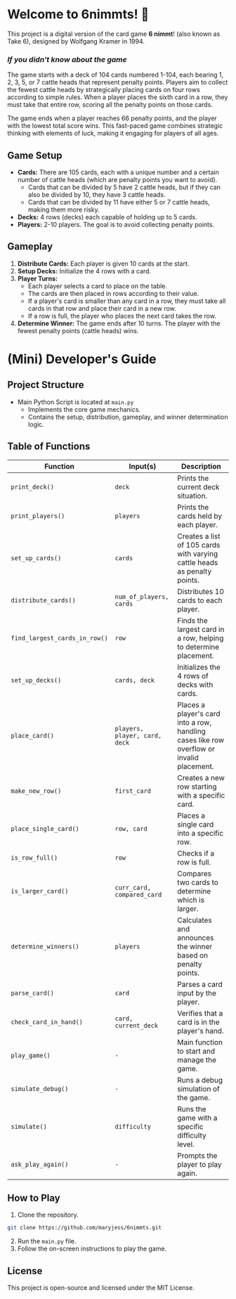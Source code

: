 # Welcome to 6nimmts! 🍻
This project is a digital version of the card game **6 nimmt**! (also known as Take 6),
designed by Wolfgang Kramer in 1994. 

### _If you didn't know about the game_

The game starts with a deck of 104 cards numbered 1-104, 
each bearing 1, 2, 3, 5, or 7 cattle heads that represent penalty points. 
Players aim to collect the fewest cattle heads by strategically placing cards on four rows according to simple rules. 
When a player places the sixth card in a row, they must take that entire row, scoring all the penalty points on those cards. 

The game ends when a player reaches 66 penalty points, and the player with the lowest total score wins. 
This fast-paced game combines strategic thinking with elements of luck, making it engaging for players of all ages.

## Game Setup

- **Cards:** There are 105 cards, each with a unique number and a certain number of cattle heads (which are penalty points you want to avoid).
  - Cards that can be divided by 5 have 2 cattle heads, but if they can also be divided by 10, they have 3 cattle heads.
  - Cards that can be divided by 11 have either 5 or 7 cattle heads, making them more risky.
- **Decks:** 4 rows (decks) each capable of holding up to 5 cards.
- **Players:** 2-10 players. The goal is to avoid collecting penalty points.

## Gameplay

1. **Distribute Cards:** Each player is given 10 cards at the start.
2. **Setup Decks:** Initialize the 4 rows with a card.
3. **Player Turns:** 
   - Each player selects a card to place on the table.
   - The cards are then placed in rows according to their value.
   - If a player's card is smaller than any card in a row, they must take all cards in that row and place their card in a new row.
   - If a row is full, the player who places the next card takes the row.
4. **Determine Winner:** The game ends after 10 turns. The player with the fewest penalty points (cattle heads) wins.

# (Mini) Developer's Guide

## Project Structure

- Main Python Script is located at `main.py`
  - Implements the core game mechanics.
  - Contains the setup, distribution, gameplay, and winner determination logic.

## Table of Functions

| Function                                   | Input(s)                                       | Description                                                                               |
|--------------------------------------------|------------------------------------------------|-------------------------------------------------------------------------------------------|
| `print_deck()`                             | `deck`                                         | Prints the current deck situation.                                                        |
| `print_players()`                          | `players`                                      | Prints the cards held by each player.                                                     |
| `set_up_cards()`                      | `cards`                                        | Creates a list of 105 cards with varying cattle heads as penalty points.                  |
| `distribute_cards()`  | `num_of_players, cards`                        | Distributes 10 cards to each player.                                                      |
| `find_largest_cards_in_row()`           | `row`                                          | Finds the largest card in a row, helping to determine placement.                          |
| `set_up_decks()`                | `cards, deck`                                  | Initializes the 4 rows of decks with cards.                                               |
| `place_card()`  | `players, player, card, deck`                  | Places a player's card into a row, handling cases like row overflow or invalid placement. |
| `make_new_row()`                 | `first_card`                                   | Creates a new row starting with a specific card.                                          |
| `place_single_card()`             | `row, card`                                    | Places a single card into a specific row.                                                 |
| `is_row_full()`                         | `row`                                          | Checks if a row is full.                                                                  |
| `is_larger_card()` | `curr_card, compared_card`                     | Compares two cards to determine which is larger.                                          |
| `determine_winners()`               | `players`                                      | Calculates and announces the winner based on penalty points.                              |
| `parse_card()`                         | `card`                                         | Parses a card input by the player.                                                        |
| `check_card_in_hand()`   | `card, current_deck`                           | Verifies that a card is in the player's hand.                                             |
| `play_game()`                              | `-`                                            | Main function to start and manage the game.                                               |
| `simulate_debug()`                         | `-`| Runs a debug simulation of the game.                                                      |
| `simulate()`                     | `difficulty`| Runs the game with a specific difficulty level.                                           |
| `ask_play_again()`                         | `-`| Prompts the player to play again.                                                         |



## How to Play

1. Clone the repository.
```bash
git clone https://github.com/maryjess/6nimmts.git
```
2. Run the `main.py` file.
3. Follow the on-screen instructions to play the game.

## License

This project is open-source and licensed under the MIT License.
